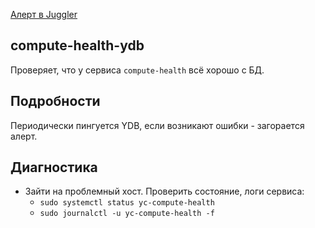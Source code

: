 [Алерт в Juggler](https://juggler.yandex-team.ru/aggregate_checks/?query=service%3Dcompute-health-ydb%26namespace%3Dycloud)

## compute-health-ydb
Проверяет, что у сервиса `compute-health` всё хорошо с БД.

## Подробности
Периодически пингуется YDB, если возникают ошибки - загорается алерт.

## Диагностика
- Зайти на проблемный хост. Проверить состояние, логи сервиса:
    - `sudo systemctl status yc-compute-health`
    - `sudo journalctl -u yc-compute-health -f`
